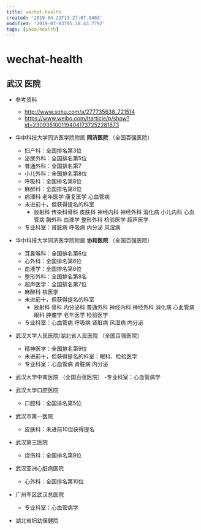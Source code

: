 ```yaml
---
title: wechat-health
created: '2019-04-23T13:27:07.940Z'
modified: '2019-07-03T05:38:43.779Z'
tags: [yaoo/health]
---
```


# wechat-health

## 武汉 医院  

- 参考资料
    - http://www.sohu.com/a/277735638_721514
    - https://www.weibo.com/ttarticle/p/show?id=2309351001194041737252281873

- 华中科技大学同济医学院附属 **同济医院** （全国百强医院）
  - 妇产科：全国排名第3位
  - 泌尿外科：全国排名第5位
  - 普通外科：全国排名第7  
  - 小儿外科：全国排名第8位
  - 呼吸科：全国排名第8位
  - 麻醉科：全国排名第8位
  - 病理科 老年医学 康复医学 心血管病
  - 未进前十，但获得提名的科室
      - 放射科 传染科骨科 皮肤科 神经内科 神经外科 消化病 小儿内科 心血管病 胸外科 血液学 整形外科 检验医学 超声医学
  - 专业科室：肾脏病 呼吸病 内分泌 风湿病

- 华中科技大学同济医学院附属 **协和医院** （全国百强医院）
  - 耳鼻喉科：全国排名第6位
  - 心外科：全国排名第6位
  - 血液学：全国排名第6位
  - 整形外科：全国排名第8名
  - 超声医学：全国排名第7位
  - 麻醉科 核医学
  - 未进前十，但获得提名的科室
      - 放射科 骨科 内分泌科 普通外科 神经内科 神经外科 消化病 心血管病 眼科 肿瘤学 老年医学 检验医学 
  - 专业科室：心血管病 呼吸病 肾脏病 风湿病 内分泌   

- 武汉大学人民医院/湖北省人民医院 （全国百强医院）
  - 精神医学：全国排名第9位
  - 未进前十，但获得提名的科室：眼科、检验医学
  - 专业科室：心血管病 肾脏病 内分泌 


- 武汉大学中南医院 （全国百强医院）
  -专业科室：心血管病学

- 武汉大学口腔医院
  - 口腔科：全国排名第5位

- 武汉市第一医院
  - 皮肤科：未进前10但获得提名

- 武汉第三医院
  - 烧伤科：全国排名第9位

- 武汉亚洲心脏病医院
  - 心外科：全国排名第10位

- 广州军区武汉总医院
  - 专业科室：心血管病学
  
- 湖北省妇幼保健院



